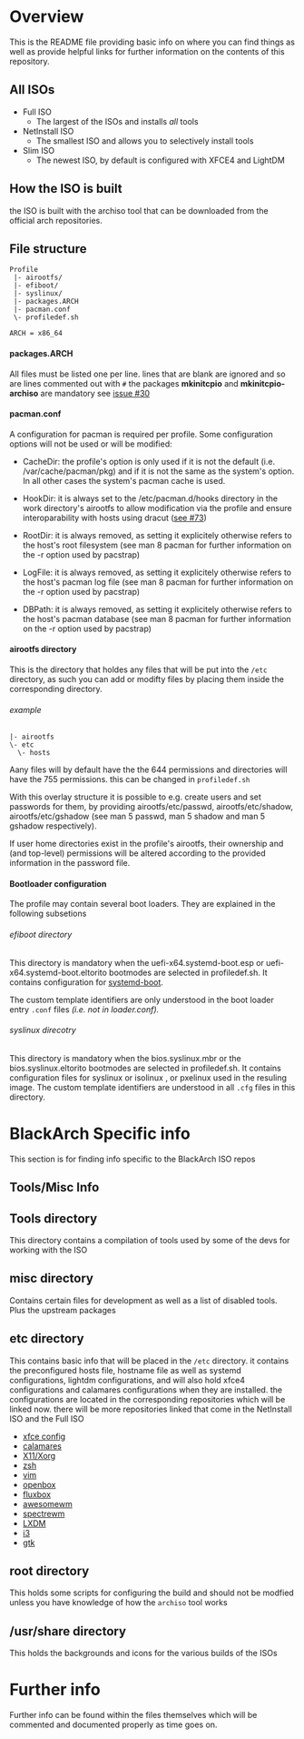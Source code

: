 # Overview

This is the README file providing basic info on where you can find things as
well as provide helpful links for further information on the contents of this
repository.

## All ISOs

* Full ISO
  *  The largest of the ISOs and installs *all* tools
* NetInstall ISO
  *  The smallest ISO and allows you to selectively install tools
* Slim ISO
  *   The newest ISO, by default is configured with XFCE4 and LightDM

## How the ISO is built

the ISO is built with the archiso tool that can be downloaded from the official
arch repositories.

## File structure
```
Profile
 |- airootfs/
 |- efiboot/
 |- syslinux/
 |- packages.ARCH
 |- pacman.conf
 \- profiledef.sh

ARCH = x86_64
```

#### packages.ARCH

All files must be listed one per line. lines that are blank are ignored and so
are lines commented out with `#` the packages **mkinitcpio** and **mkinitcpio-archiso**
are mandatory see [issue #30](https://gitlab.archlinux.org/archlinux/archiso/-/issues/30)

#### pacman.conf

A configuration for pacman is required per profile. Some configuration options
will not be used or will be modified:


* CacheDir: the profile's option is only used if it is not the default (i.e.
  /var/cache/pacman/pkg) and if it is not the same as the system's option. In
  all other cases the system's pacman cache is used.

* HookDir: it is always set to the /etc/pacman.d/hooks directory in the work
  directory's airootfs to allow modification via the profile and ensure
  interoparability with hosts using dracut ([see #73](https://gitlab.archlinux.org/archlinux/archiso/-/issues/73))

* RootDir: it is always removed, as setting it explicitely otherwise refers to
  the host's root filesystem (see man 8 pacman for further information on the -r
  option used by pacstrap)

* LogFile: it is always removed, as setting it explicitely otherwise refers to
  the host's pacman log file (see man 8 pacman for further information on the -r
  option used by pacstrap)

* DBPath: it is always removed, as setting it explicitely otherwise refers to
  the host's pacman database (see man 8 pacman for further information on the -r
  option used by pacstrap)

#### airootfs directory

This is the directory that holdes any files that will be put into the `/etc`
directory, as such you can add or modifty files by placing them inside the
corresponding directory.

###### example

```
|- airootfs
\- etc
  \- hosts
```

Aany files will by default have the the 644 permissions and directories will
have the 755 permissions. this can be changed in `profiledef.sh`

With this overlay structure it is possible to e.g. create users and set
passwords for them, by providing airootfs/etc/passwd, airootfs/etc/shadow,
airootfs/etc/gshadow (see man 5 passwd, man 5 shadow and man 5 gshadow
respectively).

If user home directories exist in the profile's airootfs, their
ownership and (and top-level) permissions will be
altered according to the provided information in the password file.

#### Bootloader configuration

The profile may contain several boot loaders. They are explained in the
following subsetions

###### efiboot directory

This directory is mandatory when the uefi-x64.systemd-boot.esp or
uefi-x64.systemd-boot.eltorito bootmodes are selected in profiledef.sh. It
contains configuration for
[systemd-boot](https://www.freedesktop.org/wiki/Software/systemd/systemd-boot/).

The custom template identifiers are only understood in the boot loader entry
`.conf` files *(i.e. not in loader.conf).*

###### syslinux direcotry

This directory is mandatory when the bios.syslinux.mbr or the
bios.syslinux.eltorito bootmodes are selected in profiledef.sh. It contains
configuration files for syslinux or isolinux , or pxelinux used in the resuling
image. The custom template identifiers are understood in all `.cfg` files in
this directory.


# BlackArch Specific info

This section is for finding info specific to the BlackArch ISO repos

## Tools/Misc Info

## Tools directory

This directory contains a compilation of tools used by some of the devs for
working with the ISO

## misc directory

Contains certain files for development as well as a list of disabled tools.
Plus the upstream packages

## etc directory

This contains basic info that will be placed in the `/etc` directory. it
contains the preconfigured hosts file, hostname file as well as systemd
configurations, lightdm configurations, and will also hold xfce4 configurations
and calamares configurations when they are installed. the configurations are
located in the corresponding repositories which will be linked now. there will
be more repositories linked that come in the NetInstall ISO and the Full ISO

   - [xfce config](https://github.com/BlackArch/blackarch-config-xfce)
   - [calamares](https://github.com/BlackArch/blackarch-config-calamares)
   - [X11/Xorg](https://github.com/BlackArch/blackarch-config-x11)
   - [zsh](https://github.com/BlackArch/blackarch-config-zsh)
   - [vim](https://github.com/BlackArch/blackarch-config-vim)
   - [openbox](https://github.com/BlackArch/blackarch-config-openbox)
   - [fluxbox](https://github.com/BlackArch/blackarch-config-fluxbox)
   - [awesomewm](https://github.com/BlackArch/blackarch-config-awesome)
   - [spectrewm](https://github.com/BlackArch/blackarch-config-spectrwm)
   - [LXDM](https://github.com/BlackArch/blackarch-config-lxdm)
   - [i3](https://github.com/BlackArch/blackarch-config-i3)
   - [gtk](https://github.com/BlackArch/blackarch-config-gtk)

## root directory

This holds some scripts for configuring the build and should not be modfied
unless you have knowledge of how the `archiso` tool works

## /usr/share directory

This holds the backgrounds and icons for the various builds of the ISOs

# Further info

Further info can be found within the files themselves which will be commented
and documented properly as time goes on.

